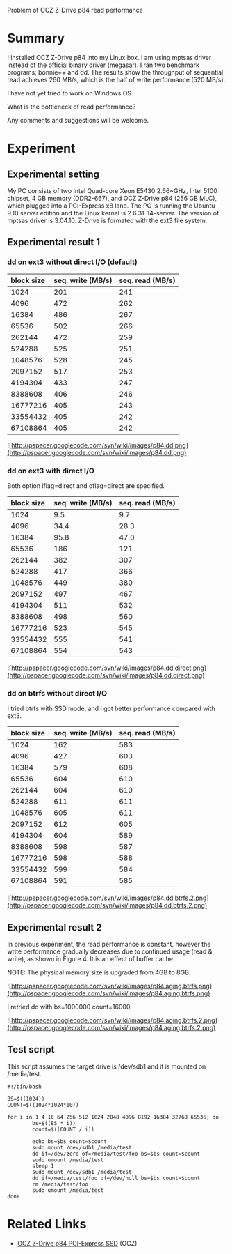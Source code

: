 Problem of OCZ Z-Drive p84 read performance

# Summary #

I installed OCZ Z-Drive p84 into my Linux box.  I am using mptsas driver instead of the official binary driver
(megasar).  I ran two benchmark programs; bonnie++ and dd.  The results show the throughput
of sequential read achieves 260 MB/s, which is the half of write performance (520 MB/s).

I have not yet tried to work on Windows OS.

What is the bottleneck of read performance?

Any comments and suggestions will be welcome.

# Experiment #

## Experimental setting ##
My PC consists of two Intel Quad-core Xeon E5430 2.66~GHz, Intel 5100 chipset,
4 GB memory (DDR2-667), and OCZ Z-Drive p84 (256 GB MLC),
which plugged into a PCI-Express x8 lane.
The PC is running the Ubuntu 9.10 server edition and the Linux kernel is 2.6.31-14-server.
The version of mptsas driver is 3.04.10.  Z-Drive is formated with the ext3 file system.

## Experimental result 1 ##
### dd on ext3 without direct I/O (default) ###

| **block size** | **seq. write (MB/s)** | **seq. read (MB/s)** |
|:---------------|:----------------------|:---------------------|
|1024	           |201	                   |241                   |
|4096	           |472	                   |262                   |
|16384	          |486	                   |267                   |
|65536	          |502	                   |266                   |
|262144	         |472	                   |259                   |
|524288	         |525	                   |251                   |
|1048576	        |528	                   |245                   |
|2097152	        |517	                   |253                   |
|4194304	        |433	                   |247                   |
|8388608	        |406	                   |246                   |
|16777216	       |405	                   |243                   |
|33554432	       |405	                   |242                   |
|67108864	       |405	                   |242                   |

![http://pspacer.googlecode.com/svn/wiki/images/p84.dd.png](http://pspacer.googlecode.com/svn/wiki/images/p84.dd.png)

### dd on ext3 with direct I/O ###
Both option iflag=direct and oflag=direct are specified.

| **block size** | **seq. write (MB/s)** | **seq. read (MB/s)** |
|:---------------|:----------------------|:---------------------|
|1024	           |9.5	                   |9.7	                  |
|4096	           |34.4	                  |28.3	                 |
|16384	          |95.8	                  |47.0	                 |
|65536	          |186	                   |121	                  |
|262144	         |382	                   |307	                  |
|524288	         |417	                   |366	                  |
|1048576	        |449	                   |380	                  |
|2097152	        |497	                   |467	                  |
|4194304	        |511	                   |532	                  |
|8388608	        |498	                   |560                   |
|16777216	       |523	                   |545	                  |
|33554432	       |555	                   |541	                  |
|67108864	       |554	                   |543	                  |

![http://pspacer.googlecode.com/svn/wiki/images/p84.dd.direct.png](http://pspacer.googlecode.com/svn/wiki/images/p84.dd.direct.png)

### dd on btrfs without direct I/O ###
I tried btrfs with SSD mode, and I got better performance compared with ext3.

| **block size** | **seq. write (MB/s)** | **seq. read (MB/s)** |
|:---------------|:----------------------|:---------------------|
|1024            |162                    |583                   |
|4096            |427                    |603                   |
|16384           |579                    |608                   |
|65536           |604                    |610                   |
|262144          |604                    |610                   |
|524288          |611                    |611                   |
|1048576         |605                    |611                   |
|2097152         |612                    |605                   |
|4194304         |604                    |589                   |
|8388608         |598                    |587                   |
|16777216        |598                    |588                   |
|33554432        |599                    |584                   |
|67108864        |591                    |585                   |

![http://pspacer.googlecode.com/svn/wiki/images/p84.dd.btrfs.2.png](http://pspacer.googlecode.com/svn/wiki/images/p84.dd.btrfs.2.png)

## Experimental result 2 ##
In previous experiment, the read performance is constant, however the write performance gradually decreases due to continued usage (read & write), as shown in Figure 4.  It is an effect of buffer cache.

NOTE: The physical memory size is upgraded from 4GB to 8GB.

![http://pspacer.googlecode.com/svn/wiki/images/p84.aging.btrfs.png](http://pspacer.googlecode.com/svn/wiki/images/p84.aging.btrfs.png)

I retried dd with bs=1000000 count=16000.

![http://pspacer.googlecode.com/svn/wiki/images/p84.aging.btrfs.2.png](http://pspacer.googlecode.com/svn/wiki/images/p84.aging.btrfs.2.png)

## Test script ##
This script assumes the target drive is /dev/sdb1 and it is mounted on /media/test.

```
#!/bin/bash

BS=$((1024))
COUNT=$((1024*1024*10))

for i in 1 4 16 64 256 512 1024 2048 4096 8192 16384 32768 65536; do
        bs=$((BS * i))
        count=$((COUNT / i))

        echo bs=$bs count=$count
        sudo mount /dev/sdb1 /media/test
        dd if=/dev/zero of=/media/test/foo bs=$bs count=$count
        sudo umount /media/test
        sleep 1
        sudo mount /dev/sdb1 /media/test
        dd if=/media/test/foo of=/dev/null bs=$bs count=$count
        rm /media/test/foo
        sudo umount /media/test
done
```

# Related Links #
  * [OCZ Z-Drive p84 PCI-Express SSD](http://www.ocztechnology.com/products/solid_state_drives/ocz_z_drive_p84_pci_express_ssd) (OCZ)